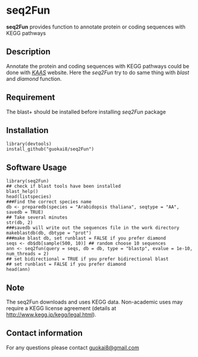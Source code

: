 # seq2Fun
__seq2Fun__ provides function to annotate protein or coding sequences with KEGG pathways
## Description
Annotate the protein and coding sequences with KEGG pathways could be done with [_KAAS_](https://www.genome.jp/kegg/kaas/) website. Here the _seq2Fun_ try to do same thing with _blast_ and _diamond_ function.
## Requirement
The blast+ should be installed before installing _seq2Fun_ package
## Installation
```
library(devtools)
install_github("guokai8/seq2Fun")
``` 

## Software Usage

```
library(seq2Fun)
## check if blast tools have been installed
blast_help()
head(listspecies)
###Find the correct species name
db <- preparedb(species = "Arabidopsis thaliana", seqtype = "AA", savedb = TRUE) 
## Take several minutes
str(db, 2)
###savedb will write out the sequences file in the work directory
makeblastdb(db, dbtype = "prot")
###make blast db, set runblast = FALSE if you prefer diamond
seqs <- db$db[sample(500, 10)] ## random choose 10 sequences
ann <- seq2fun(query = seqs, db = db, type = "blastp", evalue = 1e-10, num_threads = 2)
## set bidirectional = TRUE if you prefer bidirectional blast
## set runblast = FALSE if you prefer diamond
head(ann)
```
## Note
The seq2Fun downloads and uses KEGG data. Non-academic uses may require a KEGG
license agreement (details at http://www.kegg.jp/kegg/legal.html).

## Contact information

For any questions please contact guokai8@gmail.com
